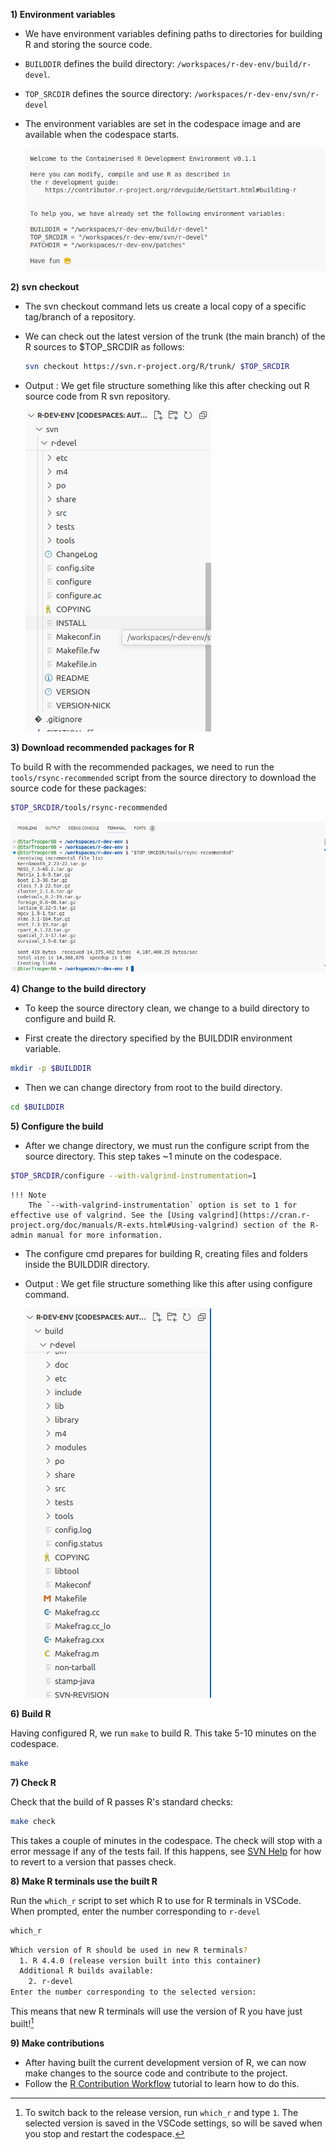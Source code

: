 **1) Environment variables**

- We have environment variables defining paths to directories for building R and
  storing the source code.
- `BUILDDIR` defines the build directory: `/workspaces/r-dev-env/build/r-devel`.
- `TOP_SRCDIR` defines the source directory: `/workspaces/r-dev-env/svn/r-devel`
- The environment variables are set in the codespace image and are available
  when the codespace starts.

    ![alt text](../assets/rdev6.png)

**2) svn checkout**

- The svn checkout command lets us create a local copy of a specific tag/branch
  of a repository.
- We can check out the latest version of the trunk (the main branch) of the R
  sources to $TOP_SRCDIR as follows:

    ```bash
    svn checkout https://svn.r-project.org/R/trunk/ $TOP_SRCDIR
    ```

- Output : We get file structure something like this after checking out R source
  code from R svn repository.

    ![alt text](../assets/rdev8.png)

**3) Download recommended packages for R**

To build R with the recommended packages, we need to run the
`tools/rsync-recommended` script from the source directory to download the
source code for these packages:

```bash
$TOP_SRCDIR/tools/rsync-recommended
```

![alt text](../assets/rdev9.png)

**4) Change to the build directory**

- To keep the source directory clean, we change to a build directory to
  configure and build R.

- First create the directory specified by the BUILDDIR environment variable.

```bash
mkdir -p $BUILDDIR
```

- Then we can change directory from root to the build directory.

```bash
cd $BUILDDIR
```

**5) Configure the build**

- After we change directory, we must run the configure script from the source
directory.  This step takes ~1 minute on the codespace.

```bash
$TOP_SRCDIR/configure --with-valgrind-instrumentation=1

```

    !!! Note
        The `--with-valgrind-instrumentation` option is set to 1 for effective use of valgrind. See the [Using valgrind](https://cran.r-project.org/doc/manuals/R-exts.html#Using-valgrind) section of the R-admin manual for more information.

- The configure cmd prepares for building R, creating files and folders inside
  the BUILDDIR directory.
- Output : We get file structure something like this after using configure
  command.

    ![alt text](../assets/rdev7.png)

**6) Build R**

Having configured R, we run `make` to build R. This take 5-10 minutes on the
codespace.

```bash
make
```

**7) Check R**

Check that the build of R passes R's standard checks:

```bash
make check
```

This takes a couple of minutes in the codespace. The check will stop with a
error message if any of the tests fail. If this happens, see [SVN
Help](./svn_help.md) for how to revert to a version that passes check.

**8) Make R terminals use the built R**

Run the `which_r` script to set which R to use for R terminals in VSCode. When
prompted, enter the number corresponding to `r-devel`

```bash
which_r
```

```bash
Which version of R should be used in new R terminals?
  1. R 4.4.0 (release version built into this container)
  Additional R builds available:
    2. r-devel
Enter the number corresponding to the selected version:
```

This means that new R terminals will use the version of R you have just
built![^1]

[^1]: To switch back to the release version, run `which_r` and type `1`. The
selected version is saved in the VSCode settings, so will be saved when you stop
and restart the codespace.

**9) Make contributions**

- After having built the current development version of R, we can now make
  changes to the source code and contribute to the project.
- Follow the [R Contribution Workflow](./contribution_workflow.md) tutorial to
  learn how to do this.
